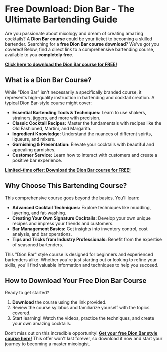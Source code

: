 # Free Download: Dion Bar - The Ultimate Bartending Guide

Are you passionate about mixology and dream of creating amazing cocktails? A **Dion Bar course** could be your ticket to becoming a skilled bartender. Searching for a **free Dion Bar course download**? We've got you covered! Below, find a direct link to a comprehensive bartending course, available to you **completely free**.

[**Click here to download the Dion Bar course for FREE!**](https://udemywork.com/dion-bar)

## What is a Dion Bar Course?

While "Dion Bar" isn't necessarily a specifically branded course, it represents high-quality instruction in bartending and cocktail creation. A typical Dion Bar-style course might cover:

*   **Essential Bartending Tools & Techniques:** Learn to use shakers, strainers, jiggers, and more with precision.
*   **Classic Cocktail Recipes:** Master the fundamentals with recipes like the Old Fashioned, Martini, and Margarita.
*   **Ingredient Knowledge:** Understand the nuances of different spirits, liqueurs, and mixers.
*   **Garnishing & Presentation:** Elevate your cocktails with beautiful and appealing garnishes.
*   **Customer Service:** Learn how to interact with customers and create a positive bar experience.

[**Limited-time offer: Download the Dion Bar course for FREE!**](https://udemywork.com/dion-bar)

## Why Choose This Bartending Course?

This comprehensive course goes beyond the basics. You'll learn:

*   **Advanced Cocktail Techniques:** Explore techniques like muddling, layering, and fat-washing.
*   **Creating Your Own Signature Cocktails:** Develop your own unique recipes and impress your friends and customers.
*   **Bar Management Basics:** Get insights into inventory control, cost analysis, and bar operations.
*   **Tips and Tricks from Industry Professionals:** Benefit from the expertise of seasoned bartenders.

This "Dion Bar" style course is designed for beginners and experienced bartenders alike. Whether you're just starting out or looking to refine your skills, you'll find valuable information and techniques to help you succeed.

## How to Download Your Free Dion Bar Course

Ready to get started?

1.  **Download** the course using the link provided.
2.  Review the course syllabus and familiarize yourself with the topics covered.
3.  Start learning! Watch the videos, practice the techniques, and create your own amazing cocktails.

Don’t miss out on this incredible opportunity! [**Get your free Dion Bar style course here!**](https://udemywork.com/dion-bar) This offer won't last forever, so download it now and start your journey to becoming a master mixologist.
